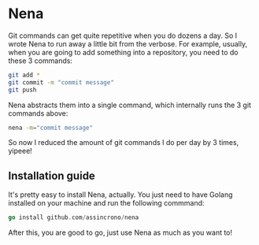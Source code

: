 # Nena

Git commands can get quite repetitive when you do dozens a day. So I wrote Nena to run away a little bit from the verbose. For example, usually, when you are going to add something into a repository, you need to do these 3 commands:

```bash
git add *
git commit -m "commit message"
git push
```

Nena abstracts them into a single command, which internally runs the 3 git commands above:

```bash
nena -m="commit message"
```

So now I reduced the amount of git commands I do per day by 3 times, yipeee!

## Installation guide

It's pretty easy to install Nena, actually. You just need to have Golang installed on your machine and run the following commmand:

```go
go install github.com/assincrono/nena
```

After this, you are good to go, just use Nena as much as you want to!
